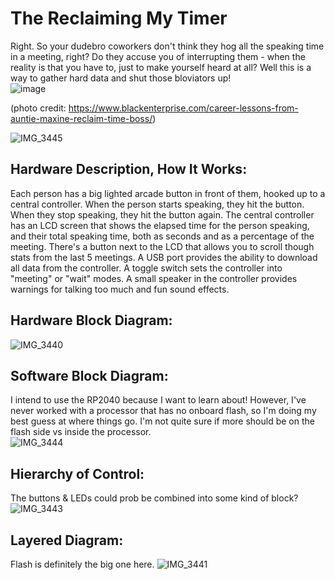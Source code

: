 # The Reclaiming My Timer
Right.  So your dudebro coworkers don't think they hog all the speaking time in a meeting, right?  Do they accuse you of interrupting them - when the reality is that you have to, just to make yourself heard at all?  Well this is a way to gather hard data and shut those bloviators up!  
![image](https://user-images.githubusercontent.com/17057481/160228451-81c2605b-ef88-42a0-89b5-14e12caf9d74.png)

(photo credit: https://www.blackenterprise.com/career-lessons-from-auntie-maxine-reclaim-time-boss/)

![IMG_3445](https://user-images.githubusercontent.com/17057481/160228813-111d75ea-d181-49aa-bac9-9facd490a778.jpg)

## Hardware Description, How It Works:
Each person has a big lighted arcade button in front of them, hooked up to a central controller.  When the person starts speaking, they hit the button.  When they stop speaking, they hit the button again.  The central controller has an LCD screen that shows the elapsed time for the person speaking, and their total speaking time, both as seconds and as a percentage of the meeting.  There's a button next to the LCD that allows you to scroll though stats from the last 5 meetings.  A USB port provides the ability to download all data from the controller.  A toggle switch sets the controller into "meeting" or "wait" modes.  A small speaker in the controller provides warnings for talking too much and fun sound effects.

## Hardware Block Diagram:
![IMG_3440](https://user-images.githubusercontent.com/17057481/160228203-d0a9d2ab-5e11-4dc1-a349-b955231d0aa5.jpg)

## Software Block Diagram:
I intend to use the RP2040 because I want to learn about!  However, I've never worked with a processor that has no onboard flash, so I'm doing my best guess at where things go.  I'm not quite sure if more should be on the flash side vs inside the processor.  
![IMG_3444](https://user-images.githubusercontent.com/17057481/160228239-2e8dcb3e-644d-45e8-98a4-8ff2ddd1aa3b.jpg)

## Hierarchy of Control:
The buttons & LEDs could prob be combined into some kind of block?
![IMG_3443](https://user-images.githubusercontent.com/17057481/160228310-fdd795b8-6fc1-40a2-85b6-5e5c1a4e6274.jpg)

## Layered Diagram:
Flash is definitely the big one here.
![IMG_3441](https://user-images.githubusercontent.com/17057481/160228378-3c4a4bf4-b6cc-40a5-8063-f457d63924f0.jpg)
